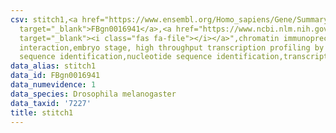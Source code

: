 ```yaml
---
csv: stitch1,<a href="https://www.ensembl.org/Homo_sapiens/Gene/Summary?db=core;g=FBgn0016941"
  target="_blank">FBgn0016941</a>,<a href="https://www.ncbi.nlm.nih.gov/pubmed/15998452"
  target="_blank"><i class="fas fa-file"></i></a>",chromatin immunoprecipitation assay,direct
  interaction,embryo stage, high throughput transcription profiling by microarray,nucleotide
  sequence identification,nucleotide sequence identification,transcriptional regulation,
data_alias: stitch1
data_id: FBgn0016941
data_numevidence: 1
data_species: Drosophila melanogaster
data_taxid: '7227'
title: stitch1
---
```

